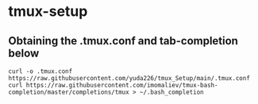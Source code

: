 # tmux-setup

## Obtaining the .tmux.conf and tab-completion below

```
curl -o .tmux.conf https://raw.githubusercontent.com/yuda226/tmux_Setup/main/.tmux.conf
curl https://raw.githubusercontent.com/imomaliev/tmux-bash-completion/master/completions/tmux > ~/.bash_completion
```
